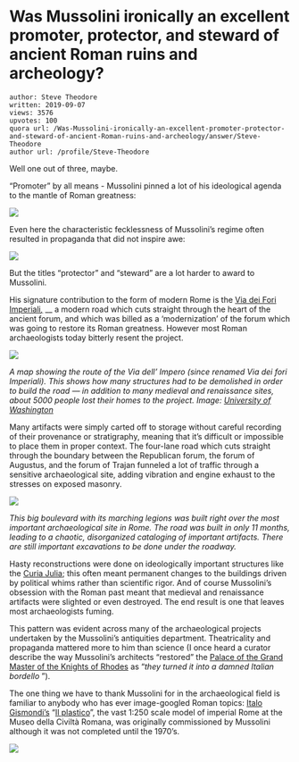 # Was Mussolini ironically an excellent promoter, protector, and steward of ancient Roman ruins and archeology?

	author: Steve Theodore
	written: 2019-09-07
	views: 3576
	upvotes: 100
	quora url: /Was-Mussolini-ironically-an-excellent-promoter-protector-and-steward-of-ancient-Roman-ruins-and-archeology/answer/Steve-Theodore
	author url: /profile/Steve-Theodore


Well one out of three, maybe.

“Promoter” by all means - Mussolini pinned a lot of his ideological agenda to the mantle of Roman greatness:

![](https://qph.fs.quoracdn.net/main-qimg-205c8ccaf8c151a566648afabc765546)

Even here the characteristic fecklessness of Mussolini’s regime often resulted in propaganda that did not inspire awe:

![](https://qph.fs.quoracdn.net/main-qimg-b1d19f0008599679a033c30b1c263a2c)

But the titles “protector” and “steward” are a lot harder to award to Mussolini.

His signature contribution to the form of modern Rome is the [Via dei Fori Imperiali](https://en.wikipedia.org/wiki/Via_dei_Fori_Imperiali)_[,](https://en.wikipedia.org/wiki/Via_dei_Fori_Imperiali)_ __ a modern road which cuts straight through the heart of the ancient forum, and which was billed as a ‘modernization’ of the forum which was going to restore its Roman greatness. However most Roman archaeologists today bitterly resent the project.

![](https://qph.fs.quoracdn.net/main-qimg-3a3c4f3857501a5a16e996603e6e00a3)

_A map showing the route of the Via dell’ Impero (since renamed Via dei fori Imperiali). This shows how many structures had to be demolished in order to build the road — in addition to many medieval and renaissance sites, about 5000 people lost their homes to the project. Image:_ _[University of Washington](https://depts.washington.edu/hrome/Authors/joelnish/FascismandTheViaDeiForiImperiali/245/pub_zbpage_view.html)_ 

Many artifacts were simply carted off to storage without careful recording of their provenance or stratigraphy, meaning that it’s difficult or impossible to place them in proper context. The four-lane road which cuts straight through the boundary between the Republican forum, the forum of Augustus, and the forum of Trajan funneled a lot of traffic through a sensitive archaeological site, adding vibration and engine exhaust to the stresses on exposed masonry.

![](https://qph.fs.quoracdn.net/main-qimg-75e182e9bb1dbee05b86a44057832dd7)

_This big boulevard with its marching legions was built right over the most important archaeological site in Rome. The road was built in only 11 months, leading to a chaotic, disorganized cataloging of important artifacts. There are still important excavations to be done under the roadway._ 

Hasty reconstructions were done on ideologically important structures like the [Curia Julia](https://en.wikipedia.org/wiki/Curia_Julia); this often meant permanent changes to the buildings driven by political whims rather than scientific rigor. And of course Mussolini’s obsession with the Roman past meant that medieval and renaissance artifacts were slighted or even destroyed. The end result is one that leaves most archaeologists fuming.

This pattern was evident across many of the archaeological projects undertaken by the Mussolini’s antiquities department. Theatricality and propaganda mattered more to him than science (I once heard a curator describe the way Mussolini’s architects “restored” the [Palace of the Grand Master of the Knights of Rhodes](https://en.wikipedia.org/wiki/Palace_of_the_Grand_Master_of_the_Knights_of_Rhodes) as “_they turned it into a damned Italian bordello_ ”).

The one thing we have to thank Mussolini for in the archaeological field is familiar to anybody who has ever image-googled Roman topics: [Italo Gismondi’s](https://en.wikipedia.org/wiki/Italo_Gismondi) “[Il plastico](http://www.museociviltaromana.it/en/collezioni/percorsi_per_sale/plastico_di_roma_imperiale)”, the vast 1:250 scale model of imperial Rome at the Museo della Civiltà Romana, was originally commissioned by Mussolini although it was not completed until the 1970’s.

![](https://qph.fs.quoracdn.net/main-qimg-c6f1ea81f08efabcecd89a9434ee90f1)

